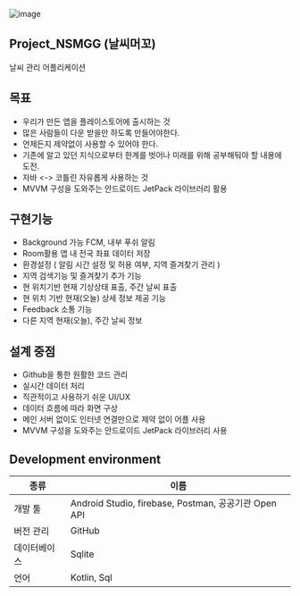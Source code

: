 ![image](https://user-images.githubusercontent.com/71866565/109917806-44542c00-7cf9-11eb-9655-d9a9a6ea6bbe.png)

## Project_NSMGG (날씨머꼬)
날씨 관리 어플리케이션

## 목표
- 우리가 만든 앱을 플레이스토어에 출시하는 것
- 많은 사람들이 다운 받을만 하도록 만들어야한다.
- 언제든지 제약없이 사용할 수 있어야 한다.
- 기존에 알고 있던 지식으로부터 한계를 벗어나 미래를 위해 공부해둬야 할 내용에 도전.
- 자바 <-> 코틀린 자유롭게 사용하는 것
- MVVM 구성을 도와주는 안드로이드 JetPack 라이브러리 활용

## 구현기능
- Background 가능 FCM, 내부 푸쉬 알림
- Room활용 앱 내 전국 좌표 데이터 저장
- 환경설정 ( 알림 시간 설정 및 허용 여부, 지역 즐겨찾기 관리 )
- 지역 검색기능 및 즐겨찾기 추가 기능
- 현 위치기반 현재 기상상태 표출, 주간 날씨 표출
- 현 위치 기반 현재(오늘) 상세 정보 제공 기능
- Feedback 소통 기능
- 다른 지역 현재(오늘), 주간 날씨 정보

## 설계 중점
- Github을 통한 원활한 코드 관리
- 실시간 데이터 처리
- 직관적이고 사용하기 쉬운 UI/UX
- 데이터 흐름에 따라 화면 구상
- 메인 서버 없이도 인터넷 연결만으로 제약 없이 어플 사용
- MVVM 구성을 도와주는 안드로이드 JetPack 라이브러리 사용

## Development environment

| 종류 | 이름 |
| ------ | ------ |
| 개발 툴 | Android Studio, firebase, Postman, 공공기관 Open API |
| 버전 관리 | GitHub |
| 데이터베이스 | Sqlite |
| 언어 | Kotlin, Sql |


